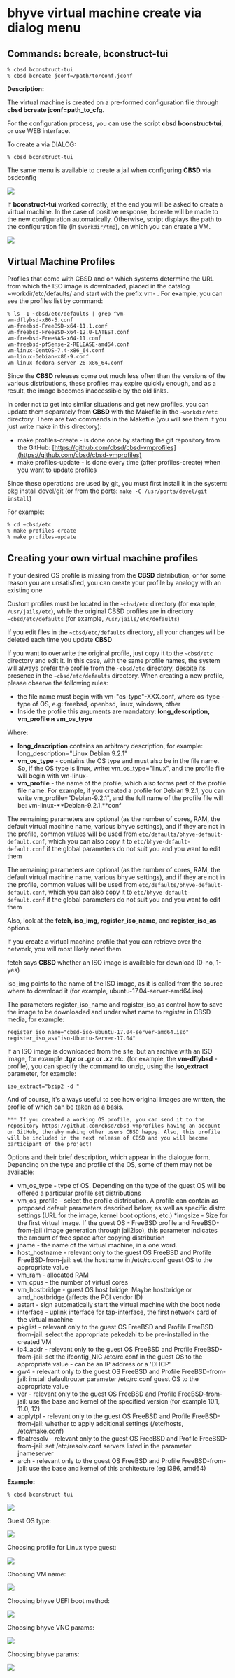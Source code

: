 # bhyve virtual machine create via dialog menu

## Commands: bcreate, bconstruct-tui

```
% cbsd bconstruct-tui
% cbsd bcreate jconf=/path/to/conf.jconf
```

**Description:**

The virtual machine is created on a pre-formed configuration file through **cbsd bcreate jconf=path_to_cfg**.

For the configuration process, you can use the script **cbsd bconstruct-tui**, or use WEB interface.

To create a via DIALOG:

```
% cbsd bconstruct-tui
```

The same menu is available to create a jail when configuring **CBSD** via bsdconfig

![](/img/cbsd_syntax3.png)

If **bconstruct-tui** worked correctly, at the end you will be asked to create a virtual machine. In the case of positive response, bcreate will be made to the new configuration automatically. Otherwise, script displays the path to the configuration file (in `$workdir/tmp`), on which you can create a VM.

![](/gif/bcreate.gif)

## Virtual Machine Profiles

Profiles that come with CBSD and on which systems determine the URL from which the ISO image is downloaded, placed in the catalog ~workdir/etc/defaults/ and start with the prefix vm-
. For example, you can see the profiles list by command:

```
% ls -1 ~cbsd/etc/defaults | grep ^vm-
vm-dflybsd-x86-5.conf
vm-freebsd-FreeBSD-x64-11.1.conf
vm-freebsd-FreeBSD-x64-12.0-LATEST.conf
vm-freebsd-FreeNAS-x64-11.conf
vm-freebsd-pfSense-2-RELEASE-amd64.conf
vm-linux-CentOS-7.4-x86_64.conf
vm-linux-Debian-x86-9.conf
vm-linux-fedora-server-26-x86_64.conf
```
Since the **CBSD** releases come out much less often than the versions of the various distributions, these profiles may expire quickly enough, and as a result, the image becomes inaccessible by the old links.

In order not to get into similar situations and get new profiles, you can update them separately from **CBSD** with the Makefile in the `~workdir/etc` directory. There are two commands in the Makefile (you will see them if you just write make in this directory):

*  make profiles-create - is done once by starting the git repository from the GitHub: [https://github.com/cbsd/cbsd-vmprofiles](https://github.com/cbsd/cbsd-vmprofiles)
*  make profiles-update - is done every time (after profiles-create) when you want to update profiles

Since these operations are used by git, you must first install it in the system: pkg install devel/git (or from the ports: `make -C /usr/ports/devel/git install`)

For example:

```
% cd ~cbsd/etc
% make profiles-create
% make profiles-update
```
## Creating your own virtual machine profiles

 If your desired OS profile is missing from the **CBSD** distribution, or for some reason you are unsatisfied, you can create your profile by analogy with an existing one

Custom profiles must be located in the `~cbsd/etc` directory (for example, `/usr/jails/etc`), while the original CBSD profiles are in directory `~cbsd/etc/defaults` (for example, `/usr/jails/etc/defaults`)

If you edit files in the `~cbsd/etc/defaults` directory, all your changes will be deleted each time you update **CBSD**

If you want to overwrite the original profile, just copy it to the `~cbsd/etc` directory and edit it. In this case, with the same profile names, the system will always prefer the profile from the `~cbsd/etc` directory, despite its presence in the `~cbsd/etc/defaults` directory.
When creating a new profile, please observe the following rules:

* the file name must begin with vm-"os-type"-XXX.conf, where os-type - type of OS, e.g: freebsd, openbsd, linux, windows, other
* Inside the profile this arguments are mandatory: **long_description, vm_profile и vm_os_type**

Where:

* **long_description** contains an arbitrary description, for example: long_description="Linux Debian 9.2.1"
* **vm_os_type** - contains the OS type and must also be in the file name. So, if the OS type is linux, write: vm_os_type="linux", and the profile file will begin with vm-linux-
* **vm_profile** - the name of the profile, which also forms part of the profile file name. For example, if you created a profile for Debian 9.2.1, you can write vm_profile="Debian-9.2.1", and the full name of the profile file will be: vm-linux-**Debian-9.2.1.**conf

The remaining parameters are optional (as the number of cores, RAM, the default virtual machine name, various bhyve settings), and if they are not in the profile, common values will be used from `etc/defaults/bhyve-default-default.conf`, which you can also copy it to `etc/bhyve-default-default.conf` if the global parameters do not suit you and you want to edit them

 The remaining parameters are optional (as the number of cores, RAM, the default virtual machine name, various bhyve settings), and if they are not in the profile, common values will be used from `etc/defaults/bhyve-default-default.conf`, which you can also copy it to `etc/bhyve-default-default.conf` if the global parameters do not suit you and you want to edit them

Also, look at the **fetch, iso_img, register_iso_name**, and **register_iso_as** options.

If you create a virtual machine profile that you can retrieve over the network, you will most likely need them.

fetch says **CBSD** whether an ISO image is available for download (0-no, 1-yes)

iso_img points to the name of the ISO image, as it is called from the source where to download it (for example, ubuntu-17.04-server-amd64.iso)

The parameters register_iso_name and register_iso_as control how to save the image to be downloaded and under what name to register in CBSD media, for example:

```
register_iso_name="cbsd-iso-ubuntu-17.04-server-amd64.iso"
register_iso_as="iso-Ubuntu-Server-17.04"
```

If an ISO image is downloaded from the site, but an archive with an ISO image, for example **.tgz or .gz or .xz** etc. (for example, the **vm-dflybsd** - profile), you can specify the command to unzip, using the **iso_extract** parameter, for example:

```
iso_extract="bzip2 -d "
```
And of course, it's always useful to see how original images are written, the profile of which can be taken as a basis.

```
*** If you created a working OS profile, you can send it to the repository https://github.com/cbsd/cbsd-vmprofiles having an account on GitHub, thereby making other users CBSD happy. Also, this profile will be included in the next release of CBSD and you will become participant of the project!
```
Options and their brief description, which appear in the dialogue form. Depending on the type and profile of the OS, some of them may not be available:

* vm_os_type - type of OS. Depending on the type of the guest OS will be offered a particular profile set distributions
* vm_os_profile - select the profile distribution. A profile can contain as proposed default parameters described below, as well as specific distro settings (URL for the image, kernel boot options, etc.)
*imgsize - Size for the first virtual image. If the guest OS - FreeBSD profile and FreeBSD-from-jail (image generation through jail2iso), this parameter indicates the amount of free space after copying distribution
* jname - the name of the virtual machine, in a one word.
* host_hostname - relevant only to the guest OS FreeBSD and Profile FreeBSD-from-jail: set the hostname in /etc/rc.conf guest OS to the appropriate value
* vm_ram - allocated RAM
* vm_cpus - the number of virtual cores
* vm_hostbridge - guest OS host bridge. Maybe hostbridge or amd_hostbridge (affects the PCI vendor ID)
* astart - sign automatically start the virtual machine with the boot node
* interface - uplink interface for tap-interface, the first network card of the virtual machine
* pkglist - relevant only to the guest OS FreeBSD and Profile FreeBSD-from-jail: select the appropriate pekedzhi to be pre-installed in the created VM
* ip4_addr - relevant only to the guest OS FreeBSD and Profile FreeBSD-from-jail: set the ifconfig_NIC /etc/rc.conf in the guest OS to the appropriate value - can be an IP address or a 'DHCP'
* gw4 - relevant only to the guest OS FreeBSD and Profile FreeBSD-from-jail: install defaultrouter parameter /etc/rc.conf guest OS to the appropriate value
* ver - relevant only to the guest OS FreeBSD and Profile FreeBSD-from-jail: use the base and kernel of the specified version (for example 10.1, 11.0, 12)
* applytpl - relevant only to the guest OS FreeBSD and Profile FreeBSD-from-jail: whether to apply additional settings (/etc/hosts, /etc/make.conf)
* floatresolv - relevant only to the guest OS FreeBSD and Profile FreeBSD-from-jail: set /etc/resolv.conf servers listed in the parameter jnameserver
* arch - relevant only to the guest OS FreeBSD and Profile FreeBSD-from-jail: use the base and kernel of this architecture (eg i386, amd64)

**Example:**

```
% cbsd bconstruct-tui
```
![](/img/bcreate7.png)

Guest OS type:

![](/img/bcreate8.png)

Choosing profile for Linux type guest:

![](/img/bcreate9.png)

Choosing VM name:

![](/img/bcreate10.png)

Choosing bhyve UEFI boot method:

![](/img/bcreate11.png)

Choosing bhyve VNC params:


![](/img/bcreate12.png)

Choosing bhyve params:

![](/img/bcreate13.png)

